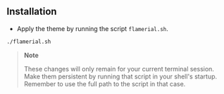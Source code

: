## Installation

-   Apply the theme by running the script `flamerial.sh`.

```bash
./flamerial.sh
```

> **Note**
>
> These changes will only remain for your current terminal session. Make them
> persistent by running that script in your shell's startup. Remember to use the
> full path to the script in that case.
